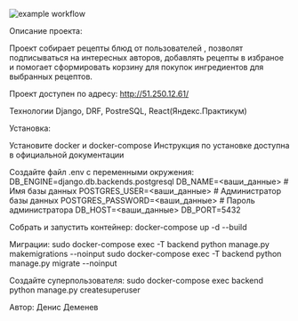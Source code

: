 ![example workflow](https://github.com/DenisDemenev/foodgram-project-react/actions/workflows/foodgram_workflow.yml/badge.svg)  

Описание проекта:

Проект собирает рецепты блюд от пользователей , позволят подписываться на интересных авторов, добавлять рецепты в избраное и помогает сформировать корзину для покупок ингредиентов для выбранных рецептов.

Проект доступен по адресу: http://51.250.12.61/

Технологии
Django, DRF, PostreSQL, React(Яндекс.Практикум)


Установка:

Установите docker и docker-compose Инструкция по установке доступна в официальной документации

Создайте файл .env с переменными окружения:
DB_ENGINE=django.db.backends.postgresql
DB_NAME=<ваши_данные> # Имя базы данных
POSTGRES_USER=<ваши_данные> # Администратор базы данных
POSTGRES_PASSWORD=<ваши_данные> # Пароль администратора
DB_HOST=<ваши_данные>
DB_PORT=5432

Собрать и запустить контейнер:
docker-compose up -d --build

Миграции:
sudo docker-compose exec -T backend python manage.py makemigrations --noinput
sudo docker-compose exec -T backend python manage.py migrate --noinput

Создайте суперпользователя:
sudo docker-compose exec backend python manage.py createsuperuser


Автор: Денис Деменев